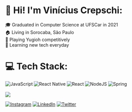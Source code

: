 # 👋 Hi! I'm Vinícius Crepschi:
🎓 Graduated in Computer Science at UFSCar in 2021<br>🏠  Living in Sorocaba, São Paulo<br>🎴  Playing Yugioh competitively<br>📖 Learning new tech everyday

# 💻 Tech Stack:
![JavaScript](https://img.shields.io/badge/javascript-%23323330.svg?style=for-the-badge&logo=javascript&logoColor=%23F7DF1E) ![React Native](https://img.shields.io/badge/react_native-%2320232a.svg?style=for-the-badge&logo=react&logoColor=%2361DAFB) ![React](https://img.shields.io/badge/react-%2320232a.svg?style=for-the-badge&logo=react&logoColor=%2361DAFB) ![NodeJS](https://img.shields.io/badge/node.js-6DA55F?style=for-the-badge&logo=node.js&logoColor=white) ![Spring](https://img.shields.io/badge/spring-%236DB33F.svg?style=for-the-badge&logo=spring&logoColor=white)
<br><br>![](https://github-readme-stats.vercel.app/api/top-langs/?username=Vinality&theme=radical&hide_border=false&include_all_commits=false&count_private=false&layout=compact)

[![Instagram](https://img.shields.io/badge/Instagram-%23E4405F.svg?logo=Instagram&logoColor=white)](https://instagram.com/vicrepschi) [![LinkedIn](https://img.shields.io/badge/LinkedIn-%230077B5.svg?logo=linkedin&logoColor=white)](https://linkedin.com/in/viniciuscrepschi) [![Twitter](https://img.shields.io/badge/Twitter-%231DA1F2.svg?logo=Twitter&logoColor=white)](https://twitter.com/ViniciusAX4) 
